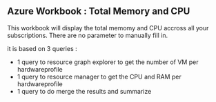 ## Azure Workbook : Total Memory and CPU

This workbook will display the total memomy and CPU accross all your subscriptions.
There are no parameter to manually fill in.

it is based on 3 queries : 
  - 1 query to resource graph explorer to get the number of VM per hardwareprofile
  - 1 query to resource manager to get the CPU and RAM per hardwareprofile
  - 1 query to do merge the results and summarize

